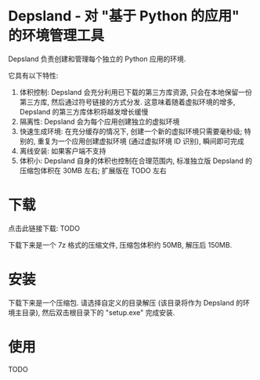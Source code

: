 # Depsland - 对 "基于 Python 的应用" 的环境管理工具

Depsland 负责创建和管理每个独立的 Python 应用的环境.

它具有以下特性:

1. 体积控制: Depsland 会充分利用已下载的第三方库资源, 只会在本地保留一份第三方库, 然后通过符号链接的方式分发. 这意味着随着虚拟环境的增多, Depsland 的第三方库体积将越发增长缓慢
2. 隔离性: Depsland 会为每个应用创建独立的虚拟环境
3. 快速生成环境: 在充分缓存的情况下, 创建一个新的虚拟环境只需要毫秒级; 特别的, 重复为一个应用创建虚拟环境 (通过虚拟环境 ID 识别), 瞬间即可完成
4. 离线安装: 如果客户端不支持
5. 体积小: Depsland 自身的体积也控制在合理范围内, 标准独立版 Depsland 的压缩包体积在 30MB 左右; 扩展版在 TODO 左右

# 下载

点击此链接下载: TODO

下载下来是一个 7z 格式的压缩文件, 压缩包体积约 50MB, 解压后 150MB. 

# 安装

下载下来是一个压缩包. 请选择自定义的目录解压 (该目录将作为 Depsland 的环境主目录), 然后双击根目录下的 "setup.exe" 完成安装.

# 使用

TODO

